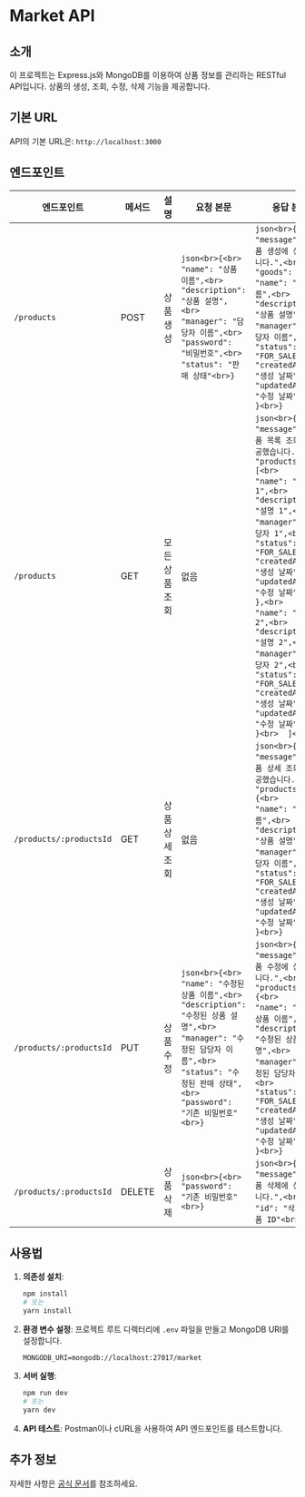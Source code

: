 # Market API

## 소개
이 프로젝트는 Express.js와 MongoDB를 이용하여 상품 정보를 관리하는 RESTful API입니다. 상품의 생성, 조회, 수정, 삭제 기능을 제공합니다.

## 기본 URL
API의 기본 URL은: `http://localhost:3000`

## 엔드포인트

| 엔드포인트              | 메서드 | 설명           | 요청 본문                                                                                                                                                          | 응답 본문                                                                                                                                                          |
|-------------------------|--------|----------------|-------------------------------------------------------------------------------------------------------------------------------------------------------------------|---------------------------------------------------------------------------------------------------------------------------------------------------------------------|
| `/products`             | POST   | 상품 생성      | ```json<br>{<br>  "name": "상품 이름",<br>  "description": "상품 설명",<br>  "manager": "담당자 이름",<br>  "password": "비밀번호",<br>  "status": "판매 상태"<br>}``` | ```json<br>{<br>  "message": "상품 생성에 성공했습니다.",<br>  "goods": {<br>    "name": "상품 이름",<br>    "description": "상품 설명",<br>    "manager": "담당자 이름",<br>    "status": "FOR_SALE",<br>    "createdAt": "생성 날짜",<br>    "updatedAt": "수정 날짜"<br>  }<br>}``` |
| `/products`             | GET    | 모든 상품 조회 | 없음                                                                                                                                                              | ```json<br>{<br>  "message": "상품 목록 조회에 성공했습니다.",<br>  "productsItem": [<br>    {<br>      "name": "상품 1",<br>      "description": "설명 1",<br>      "manager": "담당자 1",<br>      "status": "FOR_SALE",<br>      "createdAt": "생성 날짜",<br>      "updatedAt": "수정 날짜"<br>    },<br>    {<br>      "name": "상품 2",<br>      "description": "설명 2",<br>      "manager": "담당자 2",<br>      "status": "FOR_SALE",<br>      "createdAt": "생성 날짜",<br>      "updatedAt": "수정 날짜"<br>    }<br>  ]<br>}``` |
| `/products/:productsId` | GET    | 상품 상세 조회 | 없음                                                                                                                                                              | ```json<br>{<br>  "message": "상품 상세 조회에 성공했습니다.",<br>  "products": {<br>    "name": "상품 이름",<br>    "description": "상품 설명",<br>    "manager": "담당자 이름",<br>    "status": "FOR_SALE",<br>    "createdAt": "생성 날짜",<br>    "updatedAt": "수정 날짜"<br>  }<br>}``` |
| `/products/:productsId` | PUT    | 상품 수정      | ```json<br>{<br>  "name": "수정된 상품 이름",<br>  "description": "수정된 상품 설명",<br>  "manager": "수정된 담당자 이름",<br>  "status": "수정된 판매 상태",<br>  "password": "기존 비밀번호"<br>}``` | ```json<br>{<br>  "message": "상품 수정에 성공했습니다.",<br>  "products": {<br>    "name": "수정된 상품 이름",<br>    "description": "수정된 상품 설명",<br>    "manager": "수정된 담당자 이름",<br>    "status": "FOR_SALE",<br>    "createdAt": "생성 날짜",<br>    "updatedAt": "수정 날짜"<br>  }<br>}``` |
| `/products/:productsId` | DELETE | 상품 삭제      | ```json<br>{<br>  "password": "기존 비밀번호"<br>}```                                                                                                              | ```json<br>{<br>  "message": "상품 삭제에 성공했습니다.",<br>  "id": "삭제된 상품 ID"<br>}```                                                                                                             |

## 사용법
1. **의존성 설치**:
    ```sh
    npm install
    # 또는
    yarn install
    ```

2. **환경 변수 설정**: 프로젝트 루트 디렉터리에 `.env` 파일을 만들고 MongoDB URI를 설정합니다.
    ```
    MONGODB_URI=mongodb://localhost:27017/market
    ```

3. **서버 실행**:
    ```sh
    npm run dev
    # 또는
    yarn dev
    ```

4. **API 테스트**: Postman이나 cURL을 사용하여 API 엔드포인트를 테스트합니다.

## 추가 정보
자세한 사항은 [공식 문서](https://github.com/bapul99/market)를 참조하세요.
